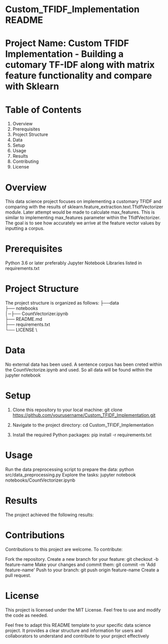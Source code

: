 # Custom_TFIDF_Implementation README

# Project Name: Custom TFIDF Implementation - Building a cutomary TF-IDF along with matrix feature functionality and compare with Sklearn 

# Table of Contents
1. Overview
2. Prerequisites
3. Project Structure
4. Data
5. Setup
6. Usage
7. Results
8. Contributing
9. License

# Overview

This data science project focuses on implementing a customary TFIDF and comparing with the results of sklearn.feature_extraction.text.TfidfVectorizer module. Later attempt would be made to calculate max_features. This is similar to implementing max_features parameter within the TfidfVectorizer. The goal is to see how accurately we arrive at the feature vector values by inputting a corpus. 

# Prerequisites

Python 3.6 or later preferably
Jupyter Notebook
Libraries listed in requirements.txt

# Project Structure

The project structure is organized as follows:
├──data \
├── notebooks \
│─├── CountVectorizer.ipynb \
├── README.md \
├── requirements.txt \
└── LICENSE \


# Data
No external data has been used. A sentence corpus has been creted within the CountVectorize.ipynb and used. So all data will be found within the jupyter notebook

# Setup

1. Clone this repository to your local machine:
git clone https://github.com/yourusername/Custom_TFIDF_Implementation.git

2. Navigate to the project directory:
cd Custom_TFIDF_Implementation

3. Install the required Python packages:
pip install -r requirements.txt

# Usage

Run the data preprocessing script to prepare the data:
python src/data_preprocessing.py
Explore the tasks:
jupyter notebook notebooks/CountVectorizer.ipynb

# Results

The project achieved the following results:

# Contributions
Contributions to this project are welcome. To contribute:

Fork the repository.
Create a new branch for your feature: git checkout -b feature-name
Make your changes and commit them: git commit -m 'Add feature-name'
Push to your branch: git push origin feature-name
Create a pull request.

# License

This project is licensed under the MIT License. Feel free to use and modify the code as needed.

Feel free to adapt this README template to your specific data science project. It provides a clear structure and information for users and collaborators to understand and contribute to your project effectively